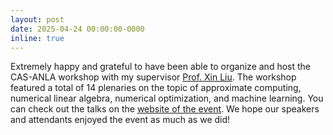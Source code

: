 ```yaml
---
layout: post
date: 2025-04-24 00:00:00-0000
inline: true
---
```

Extremely happy and grateful to have been able to organize and host the
CAS-ANLA workshop with my supervisor [Prof. Xin Liu](https://lsec.cc.ac.cn/~liuxin/).
The workshop featured a total of 14 plenaries on the topic of approximate
computing, numerical linear algebra, numerical optimization, and machine
learning. You can check out the talks on the [website of the event](https://bvieuble.me/casanla/).
We hope our speakers and attendants enjoyed the event as much as we did!
